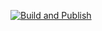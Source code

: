 
[![Build and Publish](https://github.com/ShinkUEM/MyConsoleApp/actions/workflows/build.yml/badge.svg)](https://github.com/ShinkUEM/MyConsoleApp/actions/workflows/build.yml)
